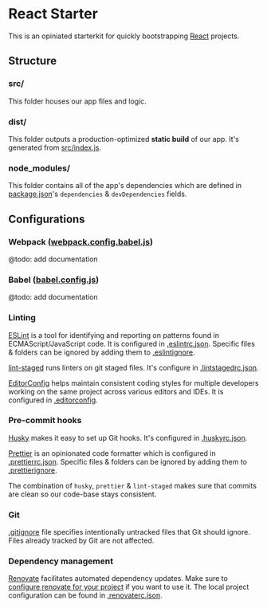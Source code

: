 # React Starter

This is an opiniated starterkit for quickly bootstrapping [React](https://reactjs.org/) projects.

## Structure

### src/

This folder houses our app files and logic.

### dist/

This folder outputs a production-optimized **static build** of our app. It's generated from [src/index.js](src/index.js).

### node_modules/

This folder contains all of the app's dependencies which are defined in [package.json](package.json)'s `dependencies` & `devDependencies` fields.

## Configurations

### Webpack ([webpack.config.babel.js](webpack.config.babel.js))

@todo: add documentation

### Babel ([babel.config.js](babel.config.js))

@todo: add documentation

### Linting

[ESLint](http://eslint.org/) is a tool for identifying and reporting on patterns found in ECMAScript/JavaScript code. It is configured in [.eslintrc.json](.eslintrc.json). Specific files & folders can be ignored by adding them to [.eslintignore](.eslintignore).

[lint-staged](https://github.com/okonet/lint-staged) runs linters on git staged files. It's configure in [.lintstagedrc.json](.lintstagedrc.json).

[EditorConfig](https://editorconfig.org/)
helps maintain consistent coding styles for multiple developers working on the same project across various editors and IDEs. It is configured in [.editorconfig](.editorconfig).

### Pre-commit hooks

[Husky](https://github.com/typicode/husky) makes it easy to set up Git hooks. It's configured in [.huskyrc.json](.huskyrc.json).

[Prettier](https://prettier.io/) is an opinionated code formatter which is configured in [.prettierrc.json](.prettierrc.json). Specific files & folders can be ignored by adding them to [.prettierignore](.prettierignore).

The combination of `husky`, `prettier` & `lint-staged` makes sure that commits are clean so our code-base stays consistent.

### Git

[.gitignore](.gitignore) file specifies intentionally untracked files that Git should ignore. Files already tracked by Git are not affected.

### Dependency management

[Renovate](https://renovate.whitesourcesoftware.com/) facilitates automated dependency updates. Make sure to [configure renovate for your project](https://github.com/apps/renovate) if you want to use it. The local project configuration can be found in [.renovaterc.json](.renovaterc.json).
